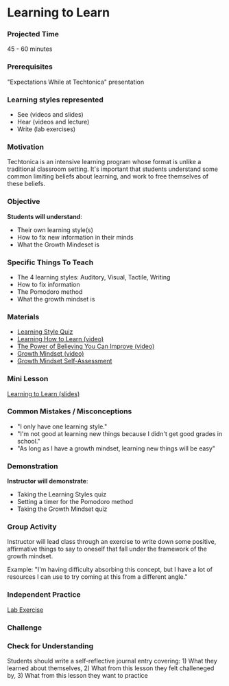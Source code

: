 # Learning to Learn

### Projected Time
45 - 60 minutes

### Prerequisites
"Expectations While at Techtonica" presentation

### Learning styles represented

- See (videos and slides)
- Hear (videos and lecture)
- Write (lab exercises)

### Motivation
Techtonica is an intensive learning program whose format is unlike a traditional classroom setting. It's important that students understand some common limiting beliefs about learning, and work to free themselves of these beliefs.

### Objective
**Students will understand**:
- Their own learning style(s)
- How to fix new information in their minds
- What the Growth Mindeset is

### Specific Things To Teach
- The 4 learning styles: Auditory, Visual, Tactile, Writing
- How to fix information
- The Pomodoro method
- What the growth mindset is

### Materials

- [Learning Style Quiz](http://www.educationplanner.org/students/self-assessments/learning-styles-quiz.shtml)
- [Learning How to Learn (video)](https://www.youtube.com/watch?v=O96fE1E-rf8)
- [The Power of Believing You Can Improve (video)](https://www.youtube.com/watch?v=_X0mgOOSpLU)
- [Growth Mindset (video)](https://www.youtube.com/watch?v=EyIF5VUOJc0)
- [Growth Mindset Self-Assessment](http://mindsetonline.com/testyourmindset/step1.php)

### Mini Lesson

[Learning to Learn (slides)](https://docs.google.com/presentation/d/1pMkBP32lra-O_BS6kOqj81IzLspN1UtKT64jqOXS9Kc/edit?usp=sharing)


### Common Mistakes / Misconceptions

- "I only have one learning style."
- "I'm not good at learning new things because I didn't get good grades in school."
- "As long as I have a growth mindset, learning new things will be easy"


### Demonstration
**Instructor will demonstrate**:
- Taking the Learning Styles quiz
- Setting a timer for the Pomodoro method
- Taking the Growth Mindset quiz

### Group Activity

Instructor will lead class through an exercise to write down some positive, affirmative things to say to oneself that fall under the framework of the growth mindset. 

Example: "I'm having difficulty absorbing this concept, but I have a lot of resources I can use to try coming at this from a different angle."


### Independent Practice

[Lab Exercise](https://drive.google.com/open?id=1dvyzUgmq3PaPJGOreRr9mSB1eNzPBVTMRjmAIVqhCP4)


### Challenge


### Check for Understanding

Students should write a self-reflective journal entry covering: 1) What they learned about themselves, 2) What from this lesson they felt challeneged by, 3) What from this lesson they want to practice
